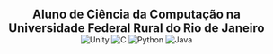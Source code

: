 <div align="center">
  <span style="font-size: 1.5em; font-weight: bold;">Aluno de Ciência da Computação na Universidade Federal Rural do Rio de Janeiro</span>
  <img src="https://img.shields.io/badge/Unity-100000?style=for-the-badge&logo=unity&logoColor=white" alt="Unity"/>
  <img src="https://img.shields.io/badge/C-00599C?style=for-the-badge&logo=c&logoColor=white" alt="C"/>
  <img src="https://img.shields.io/badge/Python-FFD43B?style=for-the-badge&logo=python&logoColor=blue" alt="Python"/>
  <img src="https://img.shields.io/badge/Java-000?style=for-the-badge&logo=java" alt="Java"/>
</div>

<!--

-->
